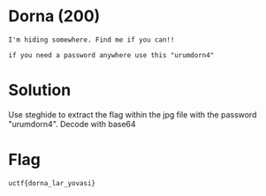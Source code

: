 # Dorna (200)
```
I'm hiding somewhere. Find me if you can!!

if you need a password anywhere use this "urumdorn4"
```

# Solution
Use steghide to extract the flag within the jpg file with the password "urumdorn4". Decode with base64

# Flag
```
uctf{dorna_lar_yovasi}
```
